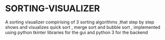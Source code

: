 # SORTING-VISUALIZER
A sorting visualizer compirising of 3 sorting algorithms ,that step by step shows and visualizes quick sort , merge sort and bubble sort , implemented using python tkinter libraries for the gui and python 3 for the backend
